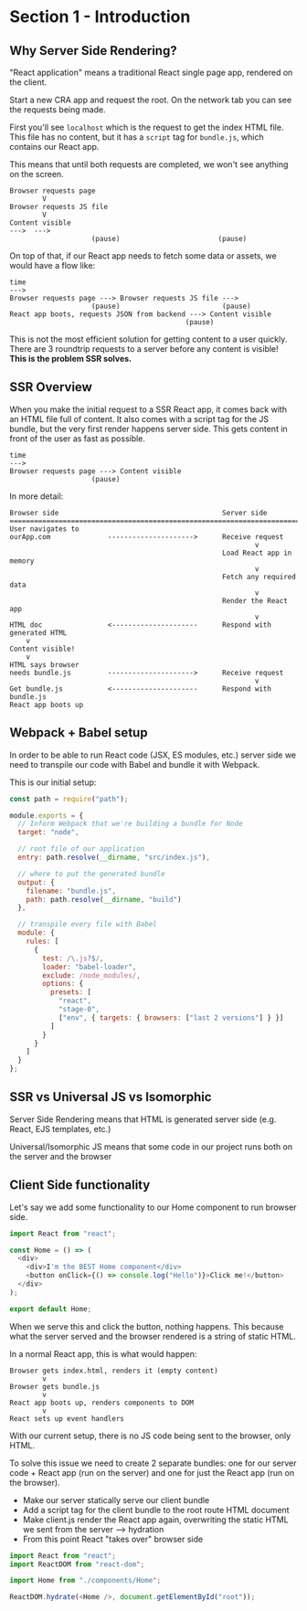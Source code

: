 # Section 1 - Introduction

## Why Server Side Rendering?

"React application" means a traditional React single page app, rendered on the client.

Start a new CRA app and request the root. On the network tab you can see the requests being made.

First you'll see `localhost` which is the request to get the index HTML file. This file has no content, but it has a `script` tag for `bundle.js`, which contains our React app.

This means that until both requests are completed, we won't see anything on the screen.

```
Browser requests page
        V
Browser requests JS file
        V
Content visible
--->  --->
                    (pause)                        (pause)
```

On top of that, if our React app needs to fetch some data or assets, we would have a flow like:

```
time
--->
Browser requests page ---> Browser requests JS file --->
                    (pause)                         (pause)
React app boots, requests JSON from backend ---> Content visible
                                           (pause)
```

This is not the most efficient solution for getting content to a user quickly. There are 3 roundtrip requests to a server before any content is visible! **This is the problem SSR solves.**

## SSR Overview

When you make the initial request to a SSR React app, it comes back with an HTML file full of content. It also comes with a script tag for the JS bundle, but the very first render happens server side. This gets content in front of the user as fast as possible.

```
time
--->
Browser requests page ---> Content visible
                    (pause)
```

In more detail:

```
Browser side                                        Server side
==================================================================================
User navigates to
ourApp.com              --------------------->      Receive request
                                                            v
                                                    Load React app in memory
                                                            v
                                                    Fetch any required data
                                                            v
                                                    Render the React app
                                                            v
HTML doc                <---------------------      Respond with generated HTML
    v
Content visible!
    v
HTML says browser
needs bundle.js         --------------------->      Receive request
                                                            v
Get bundle.js           <---------------------      Respond with bundle.js
React app boots up
```

## Webpack + Babel setup

In order to be able to run React code (JSX, ES modules, etc.) server side we need to transpile our code with Babel and bundle it with Webpack.

This is our initial setup:

```js
const path = require("path");

module.exports = {
  // Inform Webpack that we're building a bundle for Node
  target: "node",

  // root file of our application
  entry: path.resolve(__dirname, "src/index.js"),

  // where to put the generated bundle
  output: {
    filename: "bundle.js",
    path: path.resolve(__dirname, "build")
  },

  // transpile every file with Babel
  module: {
    rules: [
      {
        test: /\.js?$/,
        loader: "babel-loader",
        exclude: /node_modules/,
        options: {
          presets: [
            "react",
            "stage-0",
            ["env", { targets: { browsers: ["last 2 versions"] } }]
          ]
        }
      }
    ]
  }
};
```

## SSR vs Universal JS vs Isomorphic

Server Side Rendering means that HTML is generated server side (e.g. React, EJS templates, etc.)

Universal/Isomorphic JS means that some code in our project runs both on the server and the browser

## Client Side functionality

Let's say we add some functionality to our Home component to run browser side.

```js
import React from "react";

const Home = () => (
  <div>
    <div>I'm the BEST Home component</div>
    <button onClick={() => console.log("Hello")}>Click me!</button>
  </div>
);

export default Home;
```

When we serve this and click the button, nothing happens. This because what the server served and the browser rendered is a string of static HTML.

In a normal React app, this is what would happen:

```
Browser gets index.html, renders it (empty content)
        v
Browser gets bundle.js
        v
React app boots up, renders components to DOM
        v
React sets up event handlers
```

With our current setup, there is no JS code being sent to the browser, only HTML.

To solve this issue we need to create 2 separate bundles: one for our server code + React app (run on the server) and one for just the React app (run on the browser).

- Make our server statically serve our client bundle
- Add a script tag for the client bundle to the root route HTML document
- Make client.js render the React app again, overwriting the static HTML we sent from the server --> hydration
- From this point React "takes over" browser side

```js
import React from "react";
import ReactDOM from "react-dom";

import Home from "./components/Home";

ReactDOM.hydrate(<Home />, document.getElementById("root"));
```
